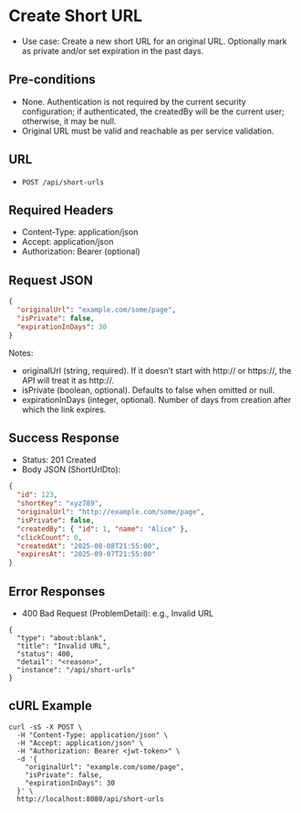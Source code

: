 # Create Short URL

- Use case: Create a new short URL for an original URL. Optionally mark as private and/or set expiration in the past days.

## Pre-conditions
- None. Authentication is not required by the current security configuration; if authenticated, the createdBy will be the current user; otherwise, it may be null.
- Original URL must be valid and reachable as per service validation.

## URL
- `POST /api/short-urls`

## Required Headers
- Content-Type: application/json
- Accept: application/json
- Authorization: Bearer <token> (optional)

## Request JSON
```json
{
  "originalUrl": "example.com/some/page",
  "isPrivate": false,
  "expirationInDays": 30
}
```

Notes:
- originalUrl (string, required). If it doesn’t start with http:// or https://, the API will treat it as http://<value>.
- isPrivate (boolean, optional). Defaults to false when omitted or null.
- expirationInDays (integer, optional). Number of days from creation after which the link expires.

## Success Response
- Status: 201 Created
- Body JSON (ShortUrlDto):

```json
{
  "id": 123,
  "shortKey": "xyz789",
  "originalUrl": "http://example.com/some/page",
  "isPrivate": false,
  "createdBy": { "id": 1, "name": "Alice" },
  "clickCount": 0,
  "createdAt": "2025-08-08T21:55:00",
  "expiresAt": "2025-09-07T21:55:00"
}
```

## Error Responses
- 400 Bad Request (ProblemDetail): e.g., Invalid URL

```jsoon
{
  "type": "about:blank",
  "title": "Invalid URL",
  "status": 400,
  "detail": "<reason>",
  "instance": "/api/short-urls"
}
```

## cURL Example
```shell
curl -sS -X POST \
  -H "Content-Type: application/json" \
  -H "Accept: application/json" \
  -H "Authorization: Bearer <jwt-token>" \
  -d '{
    "originalUrl": "example.com/some/page",
    "isPrivate": false,
    "expirationInDays": 30
  }' \
  http://localhost:8080/api/short-urls
```
